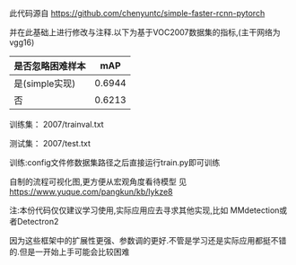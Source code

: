 此代码源自 https://github.com/chenyuntc/simple-faster-rcnn-pytorch

并在此基础上进行修改与注释.以下为基于VOC2007数据集的指标,(主干网络为vgg16)

|是否忽略困难样本 |mAP|
|---          |--- |
|是(simple实现)      |0.6944|
|否      |0.6213|


训练集： 2007/trainval.txt 

测试集： 2007/test.txt

训练:config文件修数据集路径之后直接运行train.py即可训练


自制的流程可视化图,更方便从宏观角度看待模型 见 https://www.yuque.com/pangkun/kb/lykze8

注:本份代码仅仅建议学习使用,实际应用应去寻求其他实现,比如 MMdetection或者Detectron2 

因为这些框架中的扩展性更强、参数调的更好.不管是学习还是实际应用都挺不错的.但是一开始上手可能会比较困难
